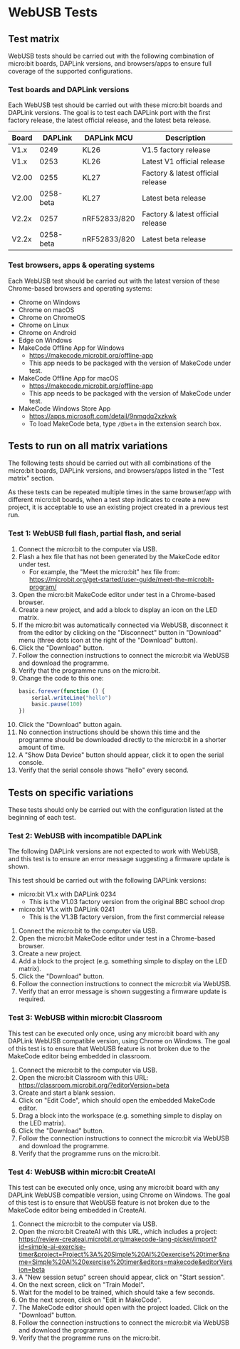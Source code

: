 # WebUSB Tests

## Test matrix

WebUSB tests should be carried out with the following combination of
micro:bit boards, DAPLink versions, and browsers/apps to ensure full coverage
of the supported configurations.

### Test boards and DAPLink versions

Each WebUSB test should be carried out with these micro:bit boards and
DAPLink versions.
The goal is to test each DAPLink port with the first factory release,
the latest official release, and the latest beta release.

| Board | DAPLink   | DAPLink MCU  | Description                       |
| ----- | --------- | ------------ | --------------------------------- |
| V1.x  | 0249      | KL26         | V1.5 factory release              |
| V1.x  | 0253      | KL26         | Latest V1 official release        |
| V2.00 | 0255      | KL27         | Factory & latest official release |
| V2.00 | 0258-beta | KL27         | Latest beta release               |
| V2.2x | 0257      | nRF52833/820 | Factory & latest official release |
| V2.2x | 0258-beta | nRF52833/820 | Latest beta release               |

### Test browsers, apps & operating systems

Each WebUSB test should be carried out with the latest version of these
Chrome-based browsers and operating systems:

- Chrome on Windows
- Chrome on macOS
- Chrome on ChromeOS
- Chrome on Linux
- Chrome on Android
- Edge on Windows
- MakeCode Offline App for Windows
    - https://makecode.microbit.org/offline-app
    - This app needs to be packaged with the version of MakeCode under test.
- MakeCode Offline App for macOS
    - https://makecode.microbit.org/offline-app
    - This app needs to be packaged with the version of MakeCode under test.
- MakeCode Windows Store App
    - https://apps.microsoft.com/detail/9nmqdq2xzkwk
    - To load MakeCode beta, type `/@beta` in the extension search box.

## Tests to run on all matrix variations

The following tests should be carried out with all combinations of the
micro:bit boards, DAPLink versions, and browsers/apps listed in the
"Test matrix" section.

As these tests can be repeated multiple times in the same browser/app with
different micro:bit boards, when a test step indicates to create a new project,
it is acceptable to use an existing project created in a previous test run.

### Test 1: WebUSB full flash, partial flash, and serial

1. Connect the micro:bit to the computer via USB.
2. Flash a hex file that has not been generated by the MakeCode editor under
   test.
    - For example, the "Meet the micro:bit" hex file from:
      https://microbit.org/get-started/user-guide/meet-the-microbit-program/
3. Open the micro:bit MakeCode editor under test in a Chrome-based browser.
4. Create a new project, and add a block to display an icon on the LED matrix.
5. If the micro:bit was automatically connected via WebUSB, disconnect it from
   the editor by clicking on the "Disconnect" button in "Download" menu
   (three dots icon at the right of the "Download" button).
6. Click the "Download" button.
7. Follow the connection instructions to connect the micro:bit via WebUSB and
   download the programme.
8. Verify that the programme runs on the micro:bit.
9. Change the code to this one:
    ```javascript
    basic.forever(function () {
        serial.writeLine("hello")
        basic.pause(100)
    })
    ```
10. Click the "Download" button again.
11. No connection instructions should be shown this time and the programme
    should be downloaded directly to the micro:bit in a shorter amount of time.
12. A "Show Data Device" button should appear, click it to open the serial
    console.
13. Verify that the serial console shows "hello" every second.

## Tests on specific variations

These tests should only be carried out with the configuration listed at the
beginning of each test.

### Test 2: WebUSB with incompatible DAPLink

The following DAPLink versions are not expected to work with WebUSB, and
this test is to ensure an error message suggesting a firmware update is shown.

This test should be carried out with the following DAPLink versions:
- micro:bit V1.x with DAPLink 0234
    - This is the V1.03 factory version from the original BBC school drop
- micro:bit V1.x with DAPLink 0241
    - This is the V1.3B factory version, from the first commercial release

1. Connect the micro:bit to the computer via USB.
2. Open the micro:bit MakeCode editor under test in a Chrome-based browser.
3. Create a new project.
4. Add a block to the project (e.g. something simple to display on the LED
   matrix).
5. Click the "Download" button.
6. Follow the connection instructions to connect the micro:bit via WebUSB.
7. Verify that an error message is shown suggesting a firmware update is
   required.

### Test 3: WebUSB within micro:bit Classroom

This test can be executed only once, using any micro:bit board with any
DAPLink WebUSB compatible version, using Chrome on Windows.
The goal of this test is to ensure that WebUSB feature is not broken due to
the MakeCode editor being embedded in classroom.

1. Connect the micro:bit to the computer via USB.
2. Open the micro:bit Classroom with this URL:
    https://classroom.microbit.org/?editorVersion=beta
3. Create and start a blank session.
4. Click on "Edit Code", which should open the embedded MakeCode editor.
5. Drag a block into the workspace (e.g. something simple to display on the LED
   matrix).
6. Click the "Download" button.
7. Follow the connection instructions to connect the micro:bit via WebUSB and
   download the programme.
8. Verify that the programme runs on the micro:bit.

### Test 4: WebUSB within micro:bit CreateAI

This test can be executed only once, using any micro:bit board with any
DAPLink WebUSB compatible version, using Chrome on Windows.
The goal of this test is to ensure that WebUSB feature is not broken due to
the MakeCode editor being embedded in CreateAI.

1. Connect the micro:bit to the computer via USB.
2. Open the micro:bit CreateAI with this URL, which includes a project:
     https://review-createai.microbit.org/makecode-lang-picker/import?id=simple-ai-exercise-timer&project=Project%3A%20Simple%20AI%20exercise%20timer&name=Simple%20AI%20exercise%20timer&editors=makecode&editorVersion=beta
3. A "New session setup" screen should appear, click on "Start session".
4. On the next screen, click on "Train Model".
5. Wait for the model to be trained, which should take a few seconds.
6. On the next screen, click on "Edit in MakeCode".
7. The MakeCode editor should open with the project loaded. Click on the
   "Download" button.
8. Follow the connection instructions to connect the micro:bit via WebUSB and
   download the programme.
9. Verify that the programme runs on the micro:bit.
